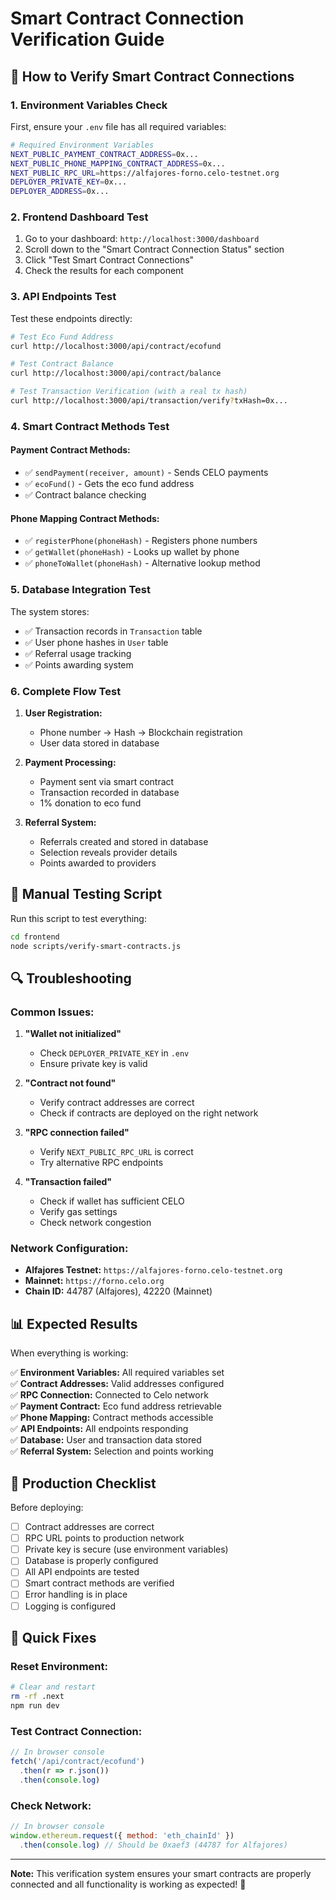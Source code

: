 # Smart Contract Connection Verification Guide

## 🔗 How to Verify Smart Contract Connections

### 1. **Environment Variables Check**

First, ensure your `.env` file has all required variables:

```bash
# Required Environment Variables
NEXT_PUBLIC_PAYMENT_CONTRACT_ADDRESS=0x...
NEXT_PUBLIC_PHONE_MAPPING_CONTRACT_ADDRESS=0x...
NEXT_PUBLIC_RPC_URL=https://alfajores-forno.celo-testnet.org
DEPLOYER_PRIVATE_KEY=0x...
DEPLOYER_ADDRESS=0x...
```

### 2. **Frontend Dashboard Test**

1. Go to your dashboard: `http://localhost:3000/dashboard`
2. Scroll down to the "Smart Contract Connection Status" section
3. Click "Test Smart Contract Connections"
4. Check the results for each component

### 3. **API Endpoints Test**

Test these endpoints directly:

```bash
# Test Eco Fund Address
curl http://localhost:3000/api/contract/ecofund

# Test Contract Balance
curl http://localhost:3000/api/contract/balance

# Test Transaction Verification (with a real tx hash)
curl http://localhost:3000/api/transaction/verify?txHash=0x...
```

### 4. **Smart Contract Methods Test**

#### Payment Contract Methods:
- ✅ `sendPayment(receiver, amount)` - Sends CELO payments
- ✅ `ecoFund()` - Gets the eco fund address
- ✅ Contract balance checking

#### Phone Mapping Contract Methods:
- ✅ `registerPhone(phoneHash)` - Registers phone numbers
- ✅ `getWallet(phoneHash)` - Looks up wallet by phone
- ✅ `phoneToWallet(phoneHash)` - Alternative lookup method

### 5. **Database Integration Test**

The system stores:
- ✅ Transaction records in `Transaction` table
- ✅ User phone hashes in `User` table
- ✅ Referral usage tracking
- ✅ Points awarding system

### 6. **Complete Flow Test**

1. **User Registration:**
   - Phone number → Hash → Blockchain registration
   - User data stored in database

2. **Payment Processing:**
   - Payment sent via smart contract
   - Transaction recorded in database
   - 1% donation to eco fund

3. **Referral System:**
   - Referrals created and stored in database
   - Selection reveals provider details
   - Points awarded to providers

## 🧪 Manual Testing Script

Run this script to test everything:

```bash
cd frontend
node scripts/verify-smart-contracts.js
```

## 🔍 Troubleshooting

### Common Issues:

1. **"Wallet not initialized"**
   - Check `DEPLOYER_PRIVATE_KEY` in `.env`
   - Ensure private key is valid

2. **"Contract not found"**
   - Verify contract addresses are correct
   - Check if contracts are deployed on the right network

3. **"RPC connection failed"**
   - Verify `NEXT_PUBLIC_RPC_URL` is correct
   - Try alternative RPC endpoints

4. **"Transaction failed"**
   - Check if wallet has sufficient CELO
   - Verify gas settings
   - Check network congestion

### Network Configuration:

- **Alfajores Testnet:** `https://alfajores-forno.celo-testnet.org`
- **Mainnet:** `https://forno.celo.org`
- **Chain ID:** 44787 (Alfajores), 42220 (Mainnet)

## 📊 Expected Results

When everything is working:

✅ **Environment Variables:** All required variables set  
✅ **Contract Addresses:** Valid addresses configured  
✅ **RPC Connection:** Connected to Celo network  
✅ **Payment Contract:** Eco fund address retrievable  
✅ **Phone Mapping:** Contract methods accessible  
✅ **API Endpoints:** All endpoints responding  
✅ **Database:** User and transaction data stored  
✅ **Referral System:** Selection and points working  

## 🚀 Production Checklist

Before deploying:

- [ ] Contract addresses are correct
- [ ] RPC URL points to production network
- [ ] Private key is secure (use environment variables)
- [ ] Database is properly configured
- [ ] All API endpoints are tested
- [ ] Smart contract methods are verified
- [ ] Error handling is in place
- [ ] Logging is configured

## 🔧 Quick Fixes

### Reset Environment:
```bash
# Clear and restart
rm -rf .next
npm run dev
```

### Test Contract Connection:
```javascript
// In browser console
fetch('/api/contract/ecofund')
  .then(r => r.json())
  .then(console.log)
```

### Check Network:
```javascript
// In browser console
window.ethereum.request({ method: 'eth_chainId' })
  .then(console.log) // Should be 0xaef3 (44787 for Alfajores)
```

---

**Note:** This verification system ensures your smart contracts are properly connected and all functionality is working as expected! 🎉
